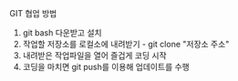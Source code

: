 GIT 협업 방법

1. git bash 다운받고 설치
2. 작업할 저장소를 로컬소에 내려받기 - git clone "저장소 주소"
3. 내려받은 작업파일을 열어 즐겁게 코딩 시작
4. 코딩을 마치면 git push를 이용해 업데이트를 수행
